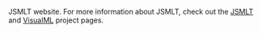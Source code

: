 JSMLT website. For more information about JSMLT, check out the [JSMLT](/jsmlt/jsmlt) and [VisualML](/jsmlt/visualml) project pages.